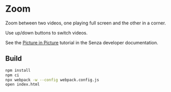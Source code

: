 # Zoom

Zoom between two videos, one playing full screen and the other in a corner.

Use up/down buttons to switch videos.

See the [Picture in Picture](https://developer.synamedia.com/senza/docs/picture-in-picture) tutorial in the Senza developer documentation.

## Build

```bash
npm install
npm ci
npx webpack -w --config webpack.config.js
open index.html
```
